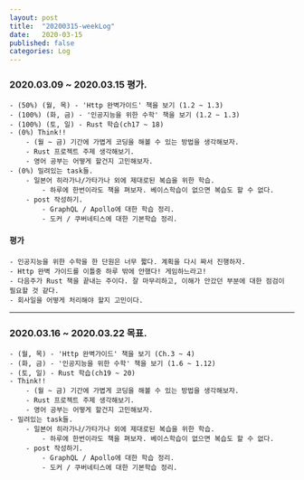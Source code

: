 ```yaml
---
layout: post
title:  "20200315-weekLog"
date:   2020-03-15
published: false
categories: Log
---
```

### 2020.03.09 ~ 2020.03.15 평가.
    - (50%) (월, 목) - 'Http 완벽가이드' 책을 보기 (1.2 ~ 1.3)  
    - (100%) (화, 금) - '인공지능을 위한 수학' 책을 보기 (1.2 ~ 1.3)  
    - (100%) (토, 일) - Rust 학습(ch17 ~ 18)  
    - (0%) Think!!  
        - (월 ~ 금) 기간에 가볍게 코딩을 해볼 수 있는 방법을 생각해보자.  
        - Rust 프로젝트 주제 생각해보기.  
        - 영어 공부는 어떻게 할건지 고민해보자.  
    - (0%) 밀려있는 task들.
        - 일본어 히라가나/가타가나 외에 제대로된 복습을 위한 학습.  
            - 하루에 한번이라도 책을 펴보자. 베이스학습이 없으면 복습도 할 수 없다.  
        - post 작성하기.  
            - GraphQL / Apollo에 대한 학습 정리.  
            - 도커 / 쿠버네티스에 대한 기본학습 정리.  


#### 평가
    - 인공지능을 위한 수학을 한 단원은 너무 짧다. 계획을 다시 짜서 진행하자.  
    - Http 완벽 가이드를 이틀중 하루 밖에 안했다! 게임하느라고!  
    - 다음주가 Rust 책을 끝내는 주이다. 잘 마무리하고, 이해가 안갔던 부분에 대한 점검이 필요할 것 같다.  
    - 회사일을 어떻게 처리해야 할지 고민이다.  

---

### 2020.03.16 ~ 2020.03.22 목표.
    - (월, 목) - 'Http 완벽가이드' 책을 보기 (Ch.3 ~ 4)  
    - (화, 금) - '인공지능을 위한 수학' 책을 보기 (1.6 ~ 1.12)  
    - (토, 일) - Rust 학습(ch19 ~ 20)  
    - Think!!  
        - (월 ~ 금) 기간에 가볍게 코딩을 해볼 수 있는 방법을 생각해보자.  
        - Rust 프로젝트 주제 생각해보기.  
        - 영어 공부는 어떻게 할건지 고민해보자.  
    - 밀려있는 task들.
        - 일본어 히라가나/가타가나 외에 제대로된 복습을 위한 학습.  
            - 하루에 한번이라도 책을 펴보자. 베이스학습이 없으면 복습도 할 수 없다.  
        - post 작성하기.  
            - GraphQL / Apollo에 대한 학습 정리.  
            - 도커 / 쿠버네티스에 대한 기본학습 정리.  